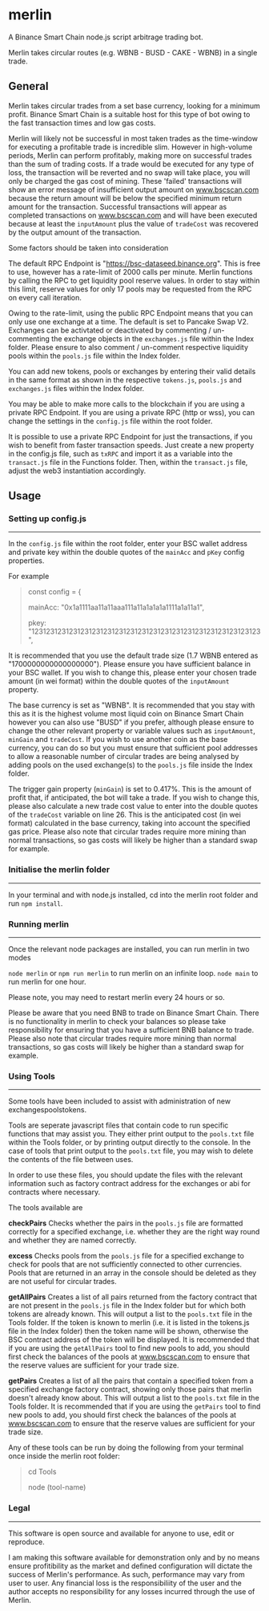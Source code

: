 # merlin

A Binance Smart Chain node.js script arbitrage trading bot.

Merlin takes circular routes (e.g. WBNB - BUSD - CAKE - WBNB) in a single trade.

## General

Merlin takes circular trades from a set base currency, looking for a minimum profit. Binance Smart Chain is a suitable host for this type of bot owing to the fast transaction times and low gas costs.

Merlin will likely not be successful in most taken trades as the time-window for executing a profitable trade is incredible slim. However in high-volume periods, Merlin can perform profitably, making more on successful trades than the sum of trading costs. If a trade would be executed for any type of loss, the transaction will be reverted and no swap will take place, you will only be charged the gas cost of mining. These 'failed' transactions will show an error message of insufficient output amount on www.bscscan.com because the return amount will be below the specified minimum return amount for the transaction. Successful transactions will appear as completed transactions on www.bscscan.com and will have been executed because at least the `inputAmount` plus the value of `tradeCost` was recovered by the output amount of the transaction.

Some factors should be taken into consideration

The default RPC Endpoint is "https://bsc-dataseed.binance.org". This is free to use, however has a rate-limit of 2000 calls per minute. Merlin functions by calling the RPC to get liquidity pool reserve values. In order to stay within this limit, reserve values for only 17 pools may be requested from the RPC on every call iteration.

Owing to the rate-limit, using the public RPC Endpoint means that you can only use one exchange at a time. The default is set to Pancake Swap V2. Exchanges can be activtated or deactivated by commenting / un-commenting the exchange objects in the `exchanges.js` file within the Index folder. Please ensure to also comment / un-comment respective liquidity pools within the `pools.js` file within the Index folder.

You can add new tokens, pools or exchanges by entering their valid details in the same format as shown in the respective `tokens.js`, `pools.js` and `exchanges.js` files within the Index folder.

You may be able to make more calls to the blockchain if you are using a private RPC Endpoint. If you are using a private RPC (http or wss), you can change the settings in the `config.js` file within the root folder.

It is possible to use a private RPC Endpoint for just the transactions, if you wish to benefit from faster transaction speeds. Just create a new property in the config.js file, such as `txRPC` and import it as a variable into the `transact.js` file in the Functions folder. Then, within the `transact.js` file, adjust the web3 instantiation accordingly.

## Usage

### Setting up config.js

---

In the `config.js` file within the root folder, enter your BSC wallet address and private key within the double quotes of the `mainAcc` and `pKey` config properties.

For example

>const config = {
>
>mainAcc: "0x1a1111aa11a11aaa111a11a1a1a1a1111a1a11a1",
>
>pkey: "123123123123123123123123123123123123123123123123123123123123",

It is recommended that you use the default trade size (1.7 WBNB entered as "1700000000000000000"). Please ensure you have sufficient balance in your BSC wallet. If you wish to change this, please enter your chosen trade amount (in wei format) within the double quotes of the `inputAmount` property.

The base currency is set as "WBNB". It is recommended that you stay with this as it is the highest volume most liquid coin on Binance Smart Chain however you can also use "BUSD" if you prefer, although please ensure to change the other relevant property or variable values such as `inputAmount`, `minGain` and `tradeCost`. If you wish to use another coin as the base currency, you can do so but you must ensure that sufficient pool addresses to allow a reasonable number of circular trades are being analysed by adding pools on the used exchange(s) to the `pools.js` file inside the Index folder.

The trigger gain property (`minGain`) is set to 0.417%. This is the amount of profit that, if anticipated, the bot will take a trade. If you wish to change this, please also calculate a new trade cost value to enter into the double quotes of the `tradeCost` variable on line 26. This is the anticipated cost (in wei format) calculated in the base currency, taking into account the specified gas price. Please also note that circular trades require more mining than normal transactions, so gas costs will likely be higher than a standard swap for example.

### Initialise the merlin folder

---

In your terminal and with node.js installed, cd into the merlin root folder and run `npm install`.

### Running merlin

---

Once the relevant node packages are installed, you can run merlin in two modes

`node merlin` or `npm run merlin` to run merlin on an infinite loop.
`node main` to run merlin for one hour.

Please note, you may need to restart merlin every 24 hours or so.

Please be aware that you need BNB to trade on Binance Smart Chain. There is no functionality in merlin to check your balances so please take responsibility for ensuring that you have a sufficient BNB balance to trade. Please also note that circular trades require more mining than normal transactions, so gas costs will likely be higher than a standard swap for example.

### Using Tools

---

Some tools have been included to assist with administration of new exchangespoolstokens.

Tools are seperate javascript files that contain code to run specific functions that may assist you. They either print output to the `pools.txt` file within the Tools folder, or by printing output directly to the console. In the case of tools that print output to the `pools.txt` file, you may wish to delete the contents of the file between uses.

In order to use these files, you should update the files with the relevant information such as factory contract address for the exchanges or abi for contracts where necessary.

The tools available are

**checkPairs**
Checks whether the pairs in the `pools.js` file are formatted correctly for a specified exchange, i.e. whether they are the right way round and whether they are named correctly.

**excess**
Checks pools from the `pools.js` file for a specified exchange to check for pools that are not sufficiently connected to other currencies. Pools that are returned in an array in the console should be deleted as they are not useful for circular trades.

**getAllPairs**
Creates a list of all pairs returned from the factory contract that are not present in the `pools.js` file in the Index folder but for which both tokens are already known. This will output a list to the `pools.txt` file in the Tools folder. If the token is known to merlin (i.e. it is listed in the tokens.js file in the Index folder) then the token name will be shown, otherwise the BSC contract address of the token will be displayed. It is recommended that if you are using the `getAllPairs` tool to find new pools to add, you should first check the balances of the pools at www.bscscan.com to ensure that the reserve values are sufficient for your trade size.

**getPairs**
Creates a list of all the pairs that contain a specified token from a specified exchange factory contract, showing only those pairs that merlin doesn't already know about. This will output a list to the `pools.txt` file in the Tools folder. It is recommended that if you are using the `getPairs` tool to find new pools to add, you should first check the balances of the pools at www.bscscan.com to ensure that the reserve values are sufficient for your trade size.

Any of these tools can be run by doing the following from your terminal once inside the merlin root folder:

>cd Tools
>
>node (tool-name)

### Legal

---

This software is open source and available for anyone to use, edit or reproduce.

I am making this software available for demonstration only and by no means ensure profitibility as the market and defined configuration will dictate the success of Merlin's performance. As such, performance may vary from user to user. Any financial loss is the responsibiliity of the user and the author accepts no responsibility for any losses incurred through the use of Merlin.
